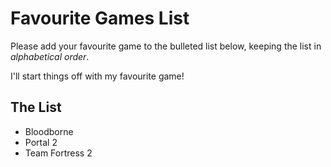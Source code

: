 # Favourite Games List

Please add your favourite game to the bulleted list below, keeping the list in *alphabetical order*.

I'll start things off with my favourite game!

## The List

* Bloodborne
* Portal 2
* Team Fortress 2
